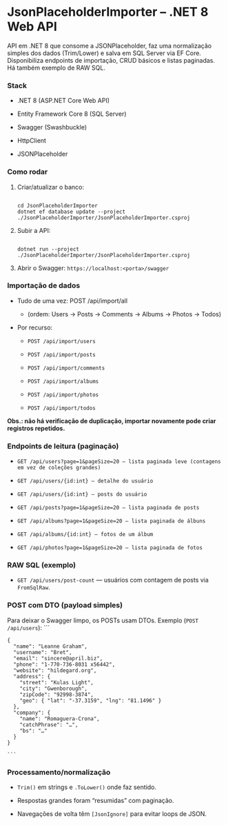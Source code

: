 # JsonPlaceholderImporter – .NET 8 Web API

API em .NET 8 que consome a JSONPlaceholder, faz uma normalização simples dos dados (Trim/Lower) e salva em SQL Server via EF Core.
Disponibiliza endpoints de importação, CRUD básicos e listas paginadas. Há também exemplo de RAW SQL.

### Stack

- .NET 8 (ASP.NET Core Web API)

- Entity Framework Core 8 (SQL Server)

- Swagger (Swashbuckle)

- HttpClient

- JSONPlaceholder

### Como rodar


1. Criar/atualizar o banco:
    ```
    
    cd JsonPlaceholderImporter
    dotnet ef database update --project ./JsonPlaceholderImporter/JsonPlaceholderImporter.csproj

    ```

2. Subir a API:
    ```
    
    dotnet run --project ./JsonPlaceholderImporter/JsonPlaceholderImporter.csproj

    ```

3. Abrir o Swagger: `https://localhost:<porta>/swagger`

### Importação de dados

- Tudo de uma vez: POST /api/import/all
  - (ordem: Users → Posts → Comments → Albums → Photos → Todos)

- Por recurso:

  - `POST /api/import/users`

  - `POST /api/import/posts`

  - `POST /api/import/comments`

  - `POST /api/import/albums`

  - `POST /api/import/photos`

  - `POST /api/import/todos`

**Obs.: não há verificação de duplicação, importar novamente pode criar registros repetidos.**

### Endpoints de leitura (paginação)

- `GET /api/users?page=1&pageSize=20 — lista paginada leve (contagens em vez de coleções grandes)`

- `GET /api/users/{id:int} — detalhe do usuário`

- `GET /api/users/{id:int} — posts do usuário`

- `GET /api/posts?page=1&pageSize=20 — lista paginada de posts`

- `GET /api/albums?page=1&pageSize=20 — lista paginada de álbuns`

- `GET /api/albums/{id:int} — fotos de um álbum`

- `GET /api/photos?page=1&pageSize=20 — lista paginada de fotos`

### RAW SQL (exemplo)

- `GET /api/users/post-count` — usuários com contagem de posts via `FromSqlRaw`.

### POST com DTO (payload simples)

Para deixar o Swagger limpo, os POSTs usam DTOs. Exemplo (`POST /api/users`):
    ```

    {
      "name": "Leanne Graham",
      "username": "Bret",
      "email": "sincere@april.biz",
      "phone": "1-770-736-8031 x56442",
      "website": "hildegard.org",
      "address": {
        "street": "Kulas Light",
        "city": "Gwenborough",
        "zipCode": "92998-3874",
        "geo": { "lat": "-37.3159", "lng": "81.1496" }
      },
      "company": {
        "name": "Romaguera-Crona",
        "catchPhrase": "…",
        "bs": "…"
      }
    }
    
    ```

### Processamento/normalização

- `Trim()` em strings e `.ToLower()` onde faz sentido.

- Respostas grandes foram “resumidas” com paginação.

- Navegações de volta têm `[JsonIgnore]` para evitar loops de JSON.

